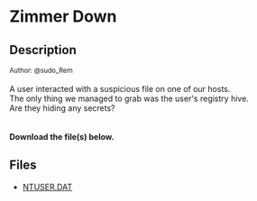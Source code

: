 # Zimmer Down

## Description

<small>Author: @sudo_Rem</small><br><br>A user interacted with a suspicious file on one of our hosts.<br> The only thing we managed to grab was the user's registry hive.<br> Are they hiding any secrets?<br> <br><br> <b>Download the file(s) below.</b>


## Files

* [NTUSER.DAT](files/NTUSER.DAT)

